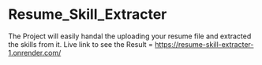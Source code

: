 # Resume_Skill_Extracter
The Project will easily handal the uploading your resume file and extracted the skills from it.
Live link to see the Result = https://resume-skill-extracter-1.onrender.com/
